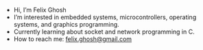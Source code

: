 - Hi, I’m Felix Ghosh
- I’m interested in embedded systems, microcontrollers, operating systems, and graphics programming.
- Currently learning about socket and network programming in C.
- How to reach me: felix.ghosh@gmail.com

<!---
felixghosh/felixghosh is a ✨ special ✨ repository because its `README.md` (this file) appears on your GitHub profile.
You can click the Preview link to take a look at your changes.
--->
